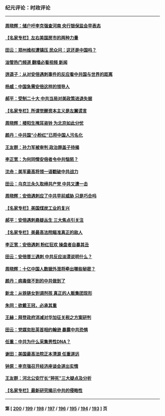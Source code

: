 ### 纪元评论：时政评论
---
#### [周晓辉：储户吁李克强查河南 央行银保监会早表态](../../pages/nsc1025/n13778633.md?07120330) 
#### [【名家专栏】左右美国房市的两种力量](../../pages/nsc1025/n13778494.md?07120330) 
#### [田云：郑州维权遭镇压 民众问：这还是中国吗？](../../pages/nsc1025/n13778125.md?07120330) 
#### [油管热门频道 翻墙必看视频 新闻](ok?07120330)
#### [逍遥子：从对安倍遇刺事件的反应看中共国与世界的距离](../../pages/nsc1025/n13778149.md?07120330) 
#### [杨威：中国急需安倍这样的领导人](../../pages/nsc1025/n13778099.md?07120330) 
#### [郝平：受制二十大 中共当局对美政策进退失据](../../pages/nsc1025/n13777900.md?07120330) 
#### [【名家专栏】所谓觉醒资本主义是左翼谎言](../../pages/nsc1025/n13777457.md?07120330) 
#### [周晓辉：楼阳生掩耳盗铃 为北京如此分忧](../../pages/nsc1025/n13777752.md?07120330) 
#### [颜丹：中共国“小粉红”已将中国人污名化](../../pages/nsc1025/n13777738.md?07120330) 
#### [王友群：孙力军被审判 政治罪盖子待揭](../../pages/nsc1025/n13777444.md?07120330) 
#### [李正宽：为何同情安倍者令中共恼怒？](../../pages/nsc1025/n13777502.md?07120330) 
#### [沈舟：美军最高将领一语戳破中共战力](../../pages/nsc1025/n13777387.md?07120330) 
#### [田云：乌克兰永久取缔共产党 中共又遭一击](../../pages/nsc1025/n13777463.md?07120330) 
#### [周晓辉：安倍遇刺应了中共早前威胁 只是巧合吗](../../pages/nsc1025/n13777157.md?07120330) 
#### [【名家专栏】美国煤炭工业的复兴](../../pages/nsc1025/n13777125.md?07120330) 
#### [郝平：安倍遇刺悬疑丛生 三大焦点引关注](../../pages/nsc1025/n13777235.md?07120330) 
#### [【名家专栏】美最高法院瞄准真正的敌人](../../pages/nsc1025/n13776470.md?07120330) 
#### [李正宽：安倍遇刺 粉红狂欢 操盘者自暴其丑](../../pages/nsc1025/n13776891.md?07120330) 
#### [田云：安倍晋三遇刺 中共反应淡漠说明什么？](../../pages/nsc1025/n13776868.md?07120330) 
#### [周晓辉：十亿中国人数据外泄将牵出哪些秘密？](../../pages/nsc1025/n13776726.md?07120330) 
#### [颜丹：病毒做不到的中共做到了](../../pages/nsc1025/n13776586.md?07120330) 
#### [新龙：从铁链女到调剂孩 真正的人贩集团现形](../../pages/nsc1025/n13776315.md?07120330) 
#### [朱同：欲戴王冠，必承其重](../../pages/nsc1025/n13776326.md?07120330) 
#### [王赫：拜登政府消减对华加征关税之方案研判](../../pages/nsc1025/n13776300.md?07120330) 
#### [田云：党媒忽批英首相约翰逊 暴露中共恐惧](../../pages/nsc1025/n13776159.md?07120330) 
#### [任重：中共为什么采集男性DNA？](../../pages/nsc1025/n13776284.md?07120330) 
#### [谢田：美国最高法院正本清源 任重道远](../../pages/nsc1025/n13776211.md?07120330) 
#### [钟原：李克强召开经济座谈会道出实情](../../pages/nsc1025/n13775955.md?07120330) 
#### [王友群：河北公安厅长“猝死”三大疑点及分析](../../pages/nsc1025/n13775939.md?07120330) 
#### [【名家专栏】最新研究揭示中共的侵略性](../../pages/nsc1025/n13775709.md?07120330) 

---
#### 第 [ [200](./200.md?07120330) / [199](./199.md?07120330) / [198](./198.md?07120330) / [197](./197.md?07120330) / [196](./196.md?07120330) / [195](./195.md?07120330) / [194](./194.md?07120330) / [193](./193.md?07120330) ] 页

